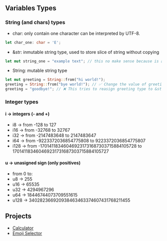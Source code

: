 ## Variables Types
### String (and chars) types
* char: only contain one character can be interpreted by UTF-8. 
```rust 
let char_one: char = 'E';
```
* &str: inmutable string type, used to store slice of string without copying
```rust
let mut string_one = "example text"; // this no make sense because is a &str type (can't mutate)
```
* String: mutable string type
```rust
let mut greeting = String::from("hi world!");
greeting = String::from("bye world!"); // ✅ Change the value of greeting to "bye world!" (formatted to String)
greeting = "goodbye!"; // ❌ This tries to reasign greeting type to &str
```
### Integer types
#### i -> integers (- and +)
* i8   -> from -128 to 127
* i16  -> from -32768 to 32767
* i32  -> from -2147483648 to 2147483647
* i64  -> from -9223372036854775808 to 9223372036854775807
* i128 -> from -170141183460469231731687303715884105728 to 170141183460469231731687303715884105727

#### u -> unasigned sign (only positives)
* from 0 to:
* u8   -> 255 
* u16  -> 65535
* u32  -> 4294967296
* u64  -> 18446744073709551615
* u128 -> 340282366920938463463374607431768211455

## Projects
* [Calculator](https://github.com/syltr1x/learn_rust/main/blob/calc/main.rs)
* [Emoji Selector](https://github.com/syltr1x/learn_rust/main/blob/emoji_sel/main.rs)
